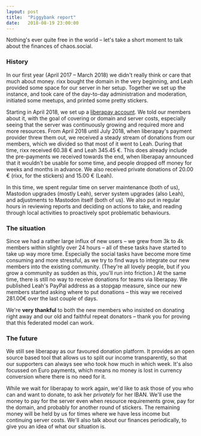 ```yaml
---
layout: post
title:  "Piggybank report"
date:   2018-08-19 23:00:00
---
```



Nothing's ever quite free in the world – let's take a short moment to talk about the finances of chaos.social.

### History

In our first year (April 2017 – March 2018) we didn't really think or care that much about money. rixx bought the domain
in the very beginning, and Leah provided some space for our server in her setup. Together we set up the instance, and
took care of the day-to-day administration and moderation, initiated some meetups, and printed some pretty stickers.

Starting in April 2018, we set up a [liberapay account](https://liberapay.org/chaos.social). We told our members about
it, with the goal of covering or domain and server costs, especially seeing that the server was continuously growing and
required more and more resources. From April 2018 until July 2018, when liberapay's payment provider threw them out, we
received a steady stream of donations from our members, which we divided so that most of it went to Leah. During that
time, rixx received 60.38 € and Leah 345.45 €. This does already include the pre-payments we received towards the end,
when liberapay announced that it wouldn't be usable for some time, and people dropped off money for weeks and months in
advance. We also received private donations of 20.00 € (rixx, for the stickers) and 15.00 € (Leah).

In this time, we spent regular time on server maintenance (both of us), Mastodon upgrades (mostly Leah), server system
upgrades (also Leah), and adjustments to Mastodon itself (both of us). We also put in regular hours in reviewing reports
and deciding on actions to take, and reading through local activities to proactively spot problematic behaviours.

### The situation

Since we had a rather large influx of new users – we grew from 3k to 4k members within slightly over 24 hours – all of
these tasks have started to take up way more time. Especially the social tasks have become more time consuming and more
stressful, as we try to find ways to integrate our new members into the existing community. (They're all lovely people,
but if you grow a community as sudden as this, you'll run into friction.) At the same time, there is still no way to
receive donations for teams via liberapay. We published Leah's PayPal address as a stopgap measure, since our new
members started asking where to put donations – this way we received 281.00€ over the last couple of days. 

We're **very thankful** to both the new members who insisted on donating right away and our old and faithful repeat
donators – thank you for proving that this federated model can work.

### The future

We still see liberapay as our favoured donation platform. It provides an open source based tool that allows us to split
our income transparently, so that our supporters can always see who took how much in which week. It's also focussed on
Euro payments, which means no money is lost in currency conversion where there is no need for it.

While we wait for liberapay to work again, we'd like to ask those of you who can and want to donate, to 
ask her *privately* for her IBAN. We'll use the money to pay for the
server even when resource requirements grow, pay for the domain, and probably for another round of stickers. The
remaining money will be held by us for times where we have less income but continuing server costs. We'll also talk
about our finances periodically, to give you an idea of what our situation is.
